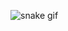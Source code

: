![snake gif](https://github.com/Wojtaszek632/Wojtaszek632/blob/output/github-contribution-grid-snake.gif)
